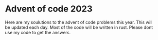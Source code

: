 # Advent of code 2023
Here are my soulutions to the advent of code problems this year.
This will be updated each day. Most of the code will be written
in rust. Please dont use my code to get the answers. 

